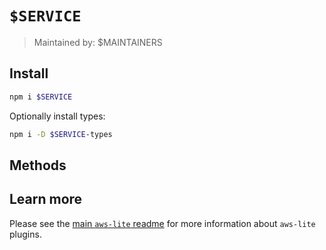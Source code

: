 # `$SERVICE`

> Maintained by: $MAINTAINERS


## Install

```sh
npm i $SERVICE
```

Optionally install types:

```sh
npm i -D $SERVICE-types
```


## Methods

<!-- ! Do not remove METHOD_DOCS_START / METHOD_DOCS_END ! -->
<!-- METHOD_DOCS_START -->
<!-- METHOD_DOCS_END -->


## Learn more

Please see the [main `aws-lite` readme](https://github.com/architect/aws-lite) for more information about `aws-lite` plugins.
